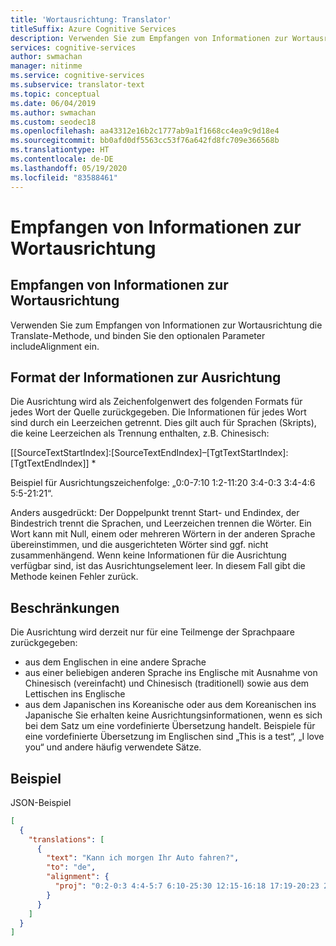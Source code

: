 ```yaml
---
title: 'Wortausrichtung: Translator'
titleSuffix: Azure Cognitive Services
description: Verwenden Sie zum Empfangen von Informationen zur Wortausrichtung die Translate-Methode, und binden Sie den optionalen Parameter includeAlignment ein.
services: cognitive-services
author: swmachan
manager: nitinme
ms.service: cognitive-services
ms.subservice: translator-text
ms.topic: conceptual
ms.date: 06/04/2019
ms.author: swmachan
ms.custom: seodec18
ms.openlocfilehash: aa43312e16b2c1777ab9a1f1668cc4ea9c9d18e4
ms.sourcegitcommit: bb0afd0df5563cc53f76a642fd8fc709e366568b
ms.translationtype: HT
ms.contentlocale: de-DE
ms.lasthandoff: 05/19/2020
ms.locfileid: "83588461"
---
```

# <a name="how-to-receive-word-alignment-information"></a>Empfangen von Informationen zur Wortausrichtung

## <a name="receiving-word-alignment-information"></a>Empfangen von Informationen zur Wortausrichtung
Verwenden Sie zum Empfangen von Informationen zur Wortausrichtung die Translate-Methode, und binden Sie den optionalen Parameter includeAlignment ein.

## <a name="alignment-information-format"></a>Format der Informationen zur Ausrichtung
Die Ausrichtung wird als Zeichenfolgenwert des folgenden Formats für jedes Wort der Quelle zurückgegeben. Die Informationen für jedes Wort sind durch ein Leerzeichen getrennt. Dies gilt auch für Sprachen (Skripts), die keine Leerzeichen als Trennung enthalten, z.B. Chinesisch:

[[SourceTextStartIndex]\:[SourceTextEndIndex]–[TgtTextStartIndex]\:[TgtTextEndIndex]] *

Beispiel für Ausrichtungszeichenfolge: „0:0-7:10 1:2-11:20 3:4-0:3 3:4-4:6 5:5-21:21“.

Anders ausgedrückt: Der Doppelpunkt trennt Start- und Endindex, der Bindestrich trennt die Sprachen, und Leerzeichen trennen die Wörter. Ein Wort kann mit Null, einem oder mehreren Wörtern in der anderen Sprache übereinstimmen, und die ausgerichteten Wörter sind ggf. nicht zusammenhängend. Wenn keine Informationen für die Ausrichtung verfügbar sind, ist das Ausrichtungselement leer. In diesem Fall gibt die Methode keinen Fehler zurück.

## <a name="restrictions"></a>Beschränkungen
Die Ausrichtung wird derzeit nur für eine Teilmenge der Sprachpaare zurückgegeben:
* aus dem Englischen in eine andere Sprache
* aus einer beliebigen anderen Sprache ins Englische mit Ausnahme von Chinesisch (vereinfacht) und Chinesisch (traditionell) sowie aus dem Lettischen ins Englische
* aus dem Japanischen ins Koreanische oder aus dem Koreanischen ins Japanische Sie erhalten keine Ausrichtungsinformationen, wenn es sich bei dem Satz um eine vordefinierte Übersetzung handelt. Beispiele für eine vordefinierte Übersetzung im Englischen sind „This is a test“, „I love you“ und andere häufig verwendete Sätze.

## <a name="example"></a>Beispiel

JSON-Beispiel

```json
[
  {
    "translations": [
      {
        "text": "Kann ich morgen Ihr Auto fahren?",
        "to": "de",
        "alignment": {
          "proj": "0:2-0:3 4:4-5:7 6:10-25:30 12:15-16:18 17:19-20:23 21:28-9:14 29:29-31:31"
        }
      }
    ]
  }
]
```
